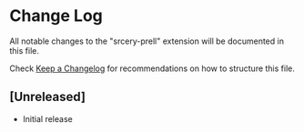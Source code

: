 # Change Log

All notable changes to the "srcery-prell" extension will be documented in this file.

Check [Keep a Changelog](http://keepachangelog.com/) for recommendations on how to structure this file.

## [Unreleased]

- Initial release

